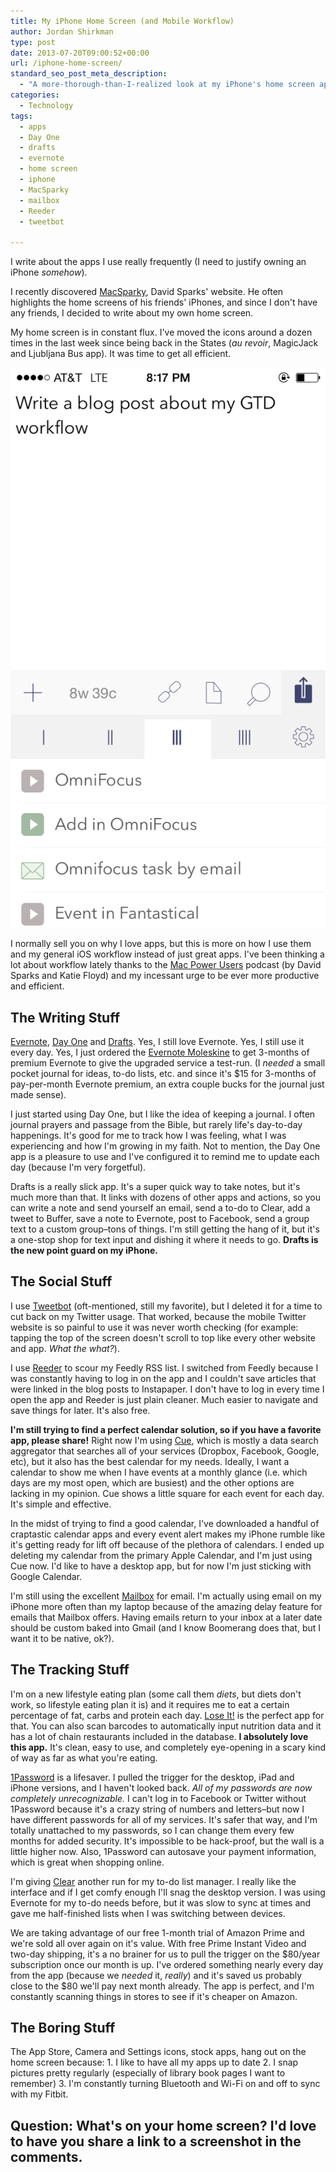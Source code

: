 ```yaml
---
title: My iPhone Home Screen (and Mobile Workflow)
author: Jordan Shirkman
type: post
date: 2013-07-20T09:00:52+00:00
url: /iphone-home-screen/
standard_seo_post_meta_description:
  - "A more-thorough-than-I-realized look at my iPhone's home screen apps."
categories:
  - Technology
tags:
  - apps
  - Day One
  - drafts
  - evernote
  - home screen
  - iphone
  - MacSparky
  - mailbox
  - Reeder
  - tweetbot

---
```

<p style="text-align: left;">
  I write about the apps I use really frequently (I need to justify owning an iPhone <em>somehow</em>).
</p>

I recently discovered [MacSparky](http://macsparky.com), David Sparks' website. He often highlights the home screens of his friends' iPhones, and since I don't have any friends, I decided to write about my own home screen.

My home screen is in constant flux. I've moved the icons around a dozen times in the last week since being back in the States (_au revoir_, MagicJack and Ljubljana Bus app). It was time to get all efficient.

![Image](/static/images/photo.jpeg) 

I normally sell you on why I love apps, but this is more on how I use them and my general iOS workflow instead of just great apps. I've been thinking a lot about workflow lately thanks to the [Mac Power Users](http://5by5.tv/mpu/) podcast (by David Sparks and Katie Floyd) and my incessant urge to be ever more productive and efficient.<!--more-->

## The Writing Stuff

[Evernote](http://evernote.com), [Day One](http://dayoneapp.com) and [Drafts](https://itunes.apple.com/us/app/drafts/id502385074&at=11l4uN). Yes, I still love Evernote. Yes, I still use it every day. Yes, I just ordered the [Evernote Moleskine](http://www.amazon.com/gp/product/8866137626/ref=as_li_ss_tl?ie=UTF8&camp=1789&creative=390957&creativeASIN=8866137626&linkCode=as2&tag=thepoiofimp-20) to get 3-months of premium Evernote to give the upgraded service a test-run. (I _needed_ a small pocket journal for ideas, to-do lists, etc. and since it's $15 for 3-months of pay-per-month Evernote premium, an extra couple bucks for the journal just made sense).

I just started using Day One, but I like the idea of keeping a journal. I often journal prayers and passage from the Bible, but rarely life's day-to-day happenings. It's good for me to track how I was feeling, what I was experiencing and how I'm growing in my faith. Not to mention, the Day One app is a pleasure to use and I've configured it to remind me to update each day (because I'm very forgetful).

Drafts is a really slick app. It's a super quick way to take notes, but it's much more than that. It links with dozens of other apps and actions, so you can write a note and send yourself an email, send a to-do to Clear, add a tweet to Buffer, save a note to Evernote, post to Facebook, send a group text to a custom group&#8211;tons of things. I'm still getting the hang of it, but it's a one-stop shop for text input and dishing it where it needs to go. **Drafts is the new point guard on my iPhone.**

## The Social Stuff

I use [Tweetbot](https://itunes.apple.com/us/app/tweetbot-for-twitter-iphone/id428851691&at=11l4uN) (oft-mentioned, still my favorite), but I deleted it for a time to cut back on my Twitter usage. That worked, because the mobile Twitter website is so painful to use it was never worth checking (for example: tapping the top of the screen doesn't scroll to top like every other website and app. _What the what?_).

I use [Reeder](http://reederapp.com/iphone/) to scour my Feedly RSS list. I switched from Feedly because I was constantly having to log in on the app and I couldn't save articles that were linked in the blog posts to Instapaper. I don't have to log in every time I open the app and Reeder is just plain cleaner. Much easier to navigate and save things for later. It's also free.

**I'm still trying to find a perfect calendar solution, so if you have a favorite app, please share!** Right now I'm using [Cue](http://cueup.com), which is mostly a data search aggregator that searches all of your services (Dropbox, Facebook, Google, etc), but it also has the best calendar for my needs. Ideally, I want a calendar to show me when I have events at a monthly glance (i.e. which days are my most open, which are busiest) and the other options are lacking in my opinion. Cue shows a little square for each event for each day. It's simple and effective.

In the midst of trying to find a good calendar, I've downloaded a handful of craptastic calendar apps and every event alert makes my iPhone rumble like it's getting ready for lift off because of the plethora of calendars. I ended up deleting my calendar from the primary Apple Calendar, and I'm just using Cue now. I'd like to have a desktop app, but for now I'm just sticking with Google Calendar.

I'm still using the excellent [Mailbox](http://www.mailboxapp.com) for email. I'm actually using email on my iPhone more often than my laptop because of the amazing delay feature for emails that Mailbox offers. Having emails return to your inbox at a later date should be custom baked into Gmail (and I know Boomerang does that, but I want it to be native, ok?).

## The Tracking Stuff

I'm on a new lifestyle eating plan (some call them _diets_, but diets don't work, so lifestyle eating plan it is) and it requires me to eat a certain percentage of fat, carbs and protein each day. [Lose It!](http://www.loseit.com) is the perfect app for that. You can also scan barcodes to automatically input nutrition data and it has a lot of chain restaurants included in the database. **I absolutely love this app.** It's clean, easy to use, and completely eye-opening in a scary kind of way as far as what you're eating.

[1Password][12] is a lifesaver. I pulled the trigger for the desktop, iPad and iPhone versions, and I haven't looked back. _All of my passwords are now completely unrecognizable._ I can't log in to Facebook or Twitter without 1Password because it's a crazy string of numbers and letters&#8211;but now I have different passwords for all of my services. It's safer that way, and I'm totally unattached to my passwords, so I can change them every few months for added security. It's impossible to be hack-proof, but the wall is a little higher now. Also, 1Password can autosave your payment information, which is great when shopping online.

I'm giving [Clear](https://itunes.apple.com/us/app/clear/id493136154?mt=8&uo=4&at=11l4uN) another run for my to-do list manager. I really like the interface and if I get comfy enough I'll snag the desktop version. I was using Evernote for my to-do needs before, but it was slow to sync at times and gave me half-finished lists when I was switching between devices.

We are taking advantage of our free 1-month trial of Amazon Prime and we're sold all over again on it's value. With free Prime Instant Video and two-day shipping, it's a no brainer for us to pull the trigger on the $80/year subscription once our month is up. I've ordered something nearly every day from the app (because we _needed_ it, _really_) and it's saved us probably close to the $80 we'll pay next month already. The app is perfect, and I'm constantly scanning things in stores to see if it's cheaper on Amazon.

## The Boring Stuff

The App Store, Camera and Settings icons, stock apps, hang out on the home screen because: 1. I like to have all my apps up to date 2. I snap pictures pretty regularly (especially of library book pages I want to remember) 3. I'm constantly turning Bluetooth and Wi-Fi on and off to sync with my Fitbit.

## Question: What's on your home screen? I'd love to have you share a link to a screenshot in the comments.

&nbsp;

 [12]: "https://itunes.apple.com/us/app/1password-password-manager/id568903335?mt=8&uo=4&at=11l4uN